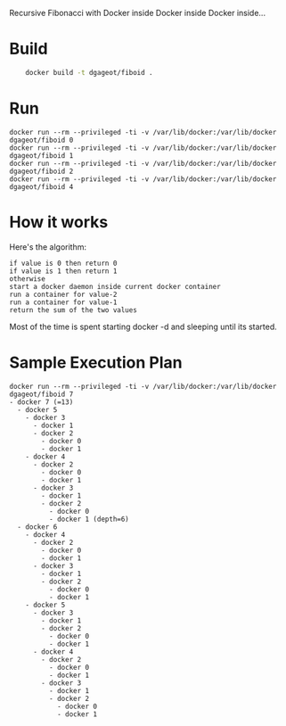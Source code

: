Recursive Fibonacci with Docker inside Docker inside Docker inside...

# Build

```bash
	docker build -t dgageot/fiboid .
```

# Run

	docker run --rm --privileged -ti -v /var/lib/docker:/var/lib/docker dgageot/fiboid 0
	docker run --rm --privileged -ti -v /var/lib/docker:/var/lib/docker dgageot/fiboid 1
	docker run --rm --privileged -ti -v /var/lib/docker:/var/lib/docker dgageot/fiboid 2
	docker run --rm --privileged -ti -v /var/lib/docker:/var/lib/docker dgageot/fiboid 4

# How it works

Here's the algorithm:

	if value is 0 then return 0
	if value is 1 then return 1
	otherwise
	start a docker daemon inside current docker container
	run a container for value-2
	run a container for value-1
	return the sum of the two values

Most of the time is spent starting docker -d and sleeping until its started.

# Sample Execution Plan

	docker run --rm --privileged -ti -v /var/lib/docker:/var/lib/docker dgageot/fiboid 7
	- docker 7 (=13)
	  - docker 5
	    - docker 3
	      - docker 1
	      - docker 2
	        - docker 0
	        - docker 1
	    - docker 4
	      - docker 2
	        - docker 0
	        - docker 1
	      - docker 3
	        - docker 1
	        - docker 2
	          - docker 0
	          - docker 1 (depth=6)
	  - docker 6
	    - docker 4
	      - docker 2
	        - docker 0
	        - docker 1
	      - docker 3
	        - docker 1
	        - docker 2
	          - docker 0
	          - docker 1
	    - docker 5
	      - docker 3
	        - docker 1
	        - docker 2
	          - docker 0
	          - docker 1
	      - docker 4
	        - docker 2
	          - docker 0
	          - docker 1
	        - docker 3
	          - docker 1
	          - docker 2
	            - docker 0
	            - docker 1
